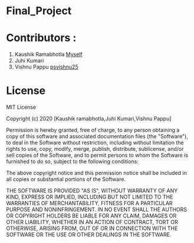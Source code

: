 # Final_Project




# Contributors : 
1. Kaushik Ramabhotla  [Myself](https://github.com/kaushikramabhotla)
2. Juhi Kumari         []()
3. Vishnu Pappu        [psvishnu25](https://github.com/psvishnu25)

# License

MIT License

Copyright (c) 2020 [Kaushik ramabhotla,Juhi Kumari,Vishnu Pappu]

Permission is hereby granted, free of charge, to any person obtaining a copy
of this software and associated documentation files (the "Software"), to deal
in the Software without restriction, including without limitation the rights
to use, copy, modify, merge, publish, distribute, sublicense, and/or sell
copies of the Software, and to permit persons to whom the Software is
furnished to do so, subject to the following conditions:

The above copyright notice and this permission notice shall be included in all
copies or substantial portions of the Software.

THE SOFTWARE IS PROVIDED "AS IS", WITHOUT WARRANTY OF ANY KIND, EXPRESS OR
IMPLIED, INCLUDING BUT NOT LIMITED TO THE WARRANTIES OF MERCHANTABILITY,
FITNESS FOR A PARTICULAR PURPOSE AND NONINFRINGEMENT. IN NO EVENT SHALL THE
AUTHORS OR COPYRIGHT HOLDERS BE LIABLE FOR ANY CLAIM, DAMAGES OR OTHER
LIABILITY, WHETHER IN AN ACTION OF CONTRACT, TORT OR OTHERWISE, ARISING FROM,
OUT OF OR IN CONNECTION WITH THE SOFTWARE OR THE USE OR OTHER DEALINGS IN THE
SOFTWARE.
